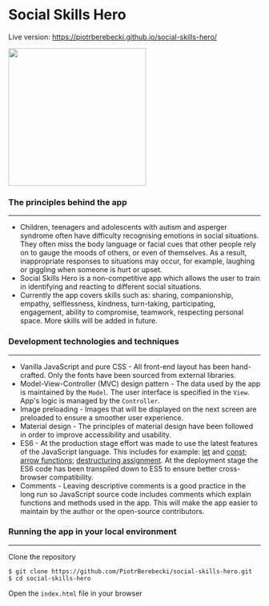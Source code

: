 # Social Skills Hero

Live version: https://piotrberebecki.github.io/social-skills-hero/

<img src="./assets/github/social-skills-hero-screencast.gif" width="275px" height="auto">

### The principles behind the app
---

* Children, teenagers and adolescents with autism and asperger syndrome often have difficulty recognising emotions in social situations. They often miss the body language or facial cues that other people rely on to gauge the moods of others, or even of themselves. As a result, inappropriate responses to situations may occur, for example, laughing or giggling when someone is hurt or upset.
* Social Skills Hero is a non-competitive app which allows the user to train in identifying and reacting to different social situations.
* Currently the app covers skills such as: sharing, companionship, empathy, selflessness, kindness, turn-taking, participating, engagement, ability to compromise, teamwork, respecting personal space. More skills will be added in future.

### Development technologies and techniques
---

* Vanilla JavaScript and pure CSS - All front-end layout has been hand-crafted. Only the fonts have been sourced from external libraries.
* Model-View-Controller (MVC) design pattern - The data used by the app is maintained by the `Model`. The user interface is specified in the `View`. App's logic is managed by the `Controller`.
* Image preloading - Images that will be displayed on the next screen are preloaded to ensure a smoother user experience.
* Material design - The principles of material design have been followed in order to improve accessibility and usability.
* ES6 - At the production stage effort was made to use the latest features of the JavaScript language. This includes for example: [let](https://developer.mozilla.org/en-US/docs/Web/JavaScript/Reference/Statements/let) and [const](https://developer.mozilla.org/en-US/docs/Web/JavaScript/Reference/Statements/const); [arrow functions](https://developer.mozilla.org/en/docs/Web/JavaScript/Reference/Functions/Arrow_functions); [destructuring assignment](https://developer.mozilla.org/en/docs/Web/JavaScript/Reference/Operators/Destructuring_assignment). At the deployment stage the ES6 code has been transpiled down to ES5 to ensure better cross-browser compatibility.
* Comments - Leaving descriptive comments is a good practice in the long run so JavaScript source code includes comments which explain functions and methods used in the app. This will make the app easier to maintain by the author or the open-source contributors.

### Running the app in your local environment
---

Clone the repository
```
$ git clone https://github.com/PiotrBerebecki/social-skills-hero.git
$ cd social-skills-hero
```
Open the `index.html` file in your browser
